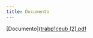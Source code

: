```yaml
---
title: Documento
---
```

[Documento]([trabp1ceub (2).pdf](https://github.com/user-attachments/files/20143174/trabp1ceub.2.pdf)
